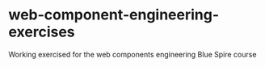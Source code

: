 # web-component-engineering-exercises
Working exercised for the web components engineering Blue Spire course

